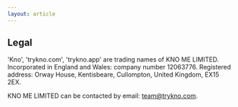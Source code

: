 ```yaml
---
layout: article
---
```


## Legal

'Kno', 'trykno.com', 'trykno.app' are trading names of KNO ME LIMITED. Incorporated in England and Wales: company number 12063776. Registered address: Orway House, Kentisbeare, Cullompton, United Kingdom, EX15 2EX.

KNO ME LIMITED can be contacted by email: [team@trykno.com](mailto:team@trykno.com).
